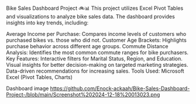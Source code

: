 Bike Sales Dashboard Project 🚲📊
This project utilizes Excel Pivot Tables and visualizations to analyze bike sales data. The dashboard provides insights into key trends, including:

Average Income per Purchase: Compares income levels of customers who purchased bikes vs. those who did not.
Customer Age Brackets: Highlights purchase behavior across different age groups.
Commute Distance Analysis: Identifies the most common commute ranges for bike purchasers.
Key Features:
Interactive filters for Marital Status, Region, and Education.
Visual insights for better decision-making on targeted marketing strategies.
Data-driven recommendations for increasing sales.
Tools Used:
Microsoft Excel (Pivot Tables, Charts)

Dashboard image
https://github.com/Enock-ackaah/Bike-Sales-Dashboard-Project-/blob/main/Screenshot%202024-12-18%20013023.png

